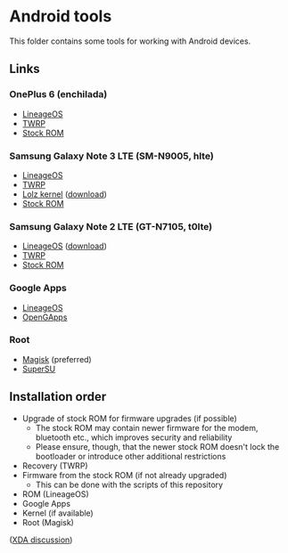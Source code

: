 # Android tools
This folder contains some tools for working with Android devices.

## Links

### OnePlus 6 (enchilada)
- [LineageOS](https://download.lineageos.org/enchilada)
- [TWRP](https://twrp.me/oneplus/oneplus6.html)
- [Stock ROM](https://www.oneplus.com/global/support/softwareupgrade/details?code=PM1574156173727)

### Samsung Galaxy Note 3 LTE (SM-N9005, hlte)
- [LineageOS](https://download.lineageos.org/hlte)
- [TWRP](https://twrp.me/samsung/samsunggalaxynote3qualcomm.html)
- [Lolz kernel](https://forum.xda-developers.com/t/clang-13-lolz-kernel-v16-android-9-10-11-stable.3812469/) ([download](https://www.pling.com/p/1410846/))
- [Stock ROM](https://sfirmware.com/samsung-sm-n9005/)

### Samsung Galaxy Note 2 LTE (GT-N7105, t0lte)
- [LineageOS](https://forum.xda-developers.com/t/rom-eol-7-1-2-official-lineageos-for-t0lte.3538310/) ([download](https://androidfilehost.com/?fid=1395089523397906488))
- [TWRP](https://twrp.me/samsung/samsunggalaxynote2n7105.html)
- [Stock ROM](https://sfirmware.com/samsung-gt-n7105/)

### Google Apps
- [LineageOS](https://wiki.lineageos.org/gapps.html)
- [OpenGApps](https://opengapps.org/)

### Root
- [Magisk](https://github.com/topjohnwu/Magisk) (preferred)
- [SuperSU](https://supersuroot.org/)

## Installation order
- Upgrade of stock ROM for firmware upgrades (if possible)
  - The stock ROM may contain newer firmware for the modem, bluetooth etc., which improves security and reliability
  - Please ensure, though, that the newer stock ROM doesn't lock the bootloader or introduce other additional restrictions
- Recovery (TWRP)
- Firmware from the stock ROM (if not already upgraded)
  - This can be done with the scripts of this repository
- ROM (LineageOS)
- Google Apps
- Kernel (if available)
- Root (Magisk)

([XDA discussion](https://forum.xda-developers.com/t/what-is-the-proper-order-of-flashing-rom-kernel-root-gapps-and-anti-throttle.3651521/))

